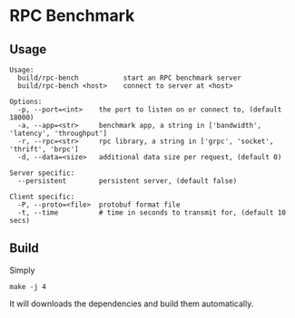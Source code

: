 # RPC Benchmark

## Usage
```
Usage:
  build/rpc-bench           start an RPC benchmark server
  build/rpc-bench <host>    connect to server at <host>

Options:
  -p, --port=<int>    the port to listen on or connect to, (default 18000)
  -a, --app=<str>     benchmark app, a string in ['bandwidth', 'latency', 'throughput']
  -r, --rpc=<str>     rpc library, a string in ['grpc', 'socket', 'thrift', 'brpc']
  -d, --data=<size>   additional data size per request, (default 0)

Server specific:
  --persistent        persistent server, (default false)

Client specific:
  -P, --proto=<file>  protobuf format file
  -t, --time          # time in seconds to transmit for, (default 10 secs)
```

## Build
Simply
```
make -j 4
```
It will downloads the dependencies and build them automatically.
